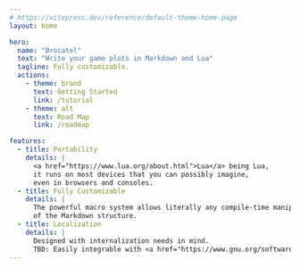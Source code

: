 ```yaml
---
# https://vitepress.dev/reference/default-theme-home-page
layout: home

hero:
  name: "Brocatel"
  text: "Write your game plots in Markdown and Lua"
  tagline: Fully customizable.
  actions:
    - theme: brand
      text: Getting Started
      link: /tutorial
    - theme: alt
      text: Road Map
      link: /roadmap

features:
  - title: Portability
    details: |
      <a href="https://www.lua.org/about.html">Lua</a> being Lua,
      it runs on most devices that you can possibly imagine,
      even in browsers and consoles.
  - title: Fully Customizable
    details: |
      The powerful macro system allows literally any compile-time manipulation
      of the Markdown structure.
  - title: Localization
    details: |
      Designed with internalization needs in mind.
      TBD: Easily integrable with <a href="https://www.gnu.org/software/gettext/">GNU gettext</a>.
---
```


